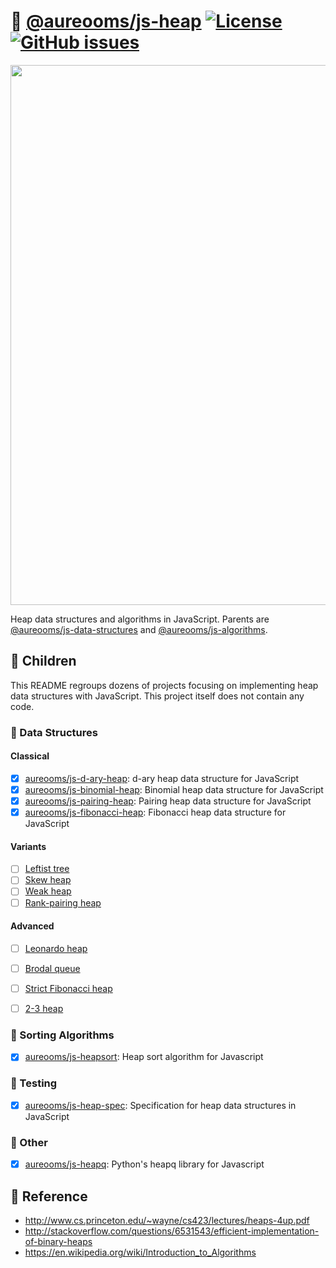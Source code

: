 :fallen_leaf: [@aureooms/js-heap](https://make-github-pseudonymous-again.github.io/js-heap)
[![License](https://img.shields.io/github/license/aureooms/js-heap.svg?style=flat)](https://raw.githubusercontent.com/aureooms/js-heap/master/LICENSE)
[![GitHub issues](https://img.shields.io/github/issues/aureooms/js-heap.svg?style=flat)](https://github.com/aureooms/js-heap/issues)
==

<img src="https://ipfs.io/ipfs/QmV3bHSMRbNYydNxpyuke659Nj89UsVcuSyZXibogw4sJ9" width="864">

Heap data structures and algorithms in JavaScript.
Parents are
[@aureooms/js-data-structures](https://github.com/aureooms/js-data-structures)
and
[@aureooms/js-algorithms](https://github.com/aureooms/js-algorithms).

## :baby: Children

This README regroups dozens of projects focusing on implementing heap data
structures with JavaScript.
This project itself does not contain any code.

### :herb: Data Structures

#### Classical

  - [x] [aureooms/js-d-ary-heap](https://github.com/aureooms/js-d-ary-heap): d-ary heap data structure for JavaScript
  - [x] [aureooms/js-binomial-heap](https://github.com/aureooms/js-binomial-heap): Binomial heap data structure for JavaScript
  - [x] [aureooms/js-pairing-heap](https://github.com/aureooms/js-pairing-heap): Pairing heap data structure for JavaScript
  - [x] [aureooms/js-fibonacci-heap](https://github.com/aureooms/js-fibonacci-heap): Fibonacci heap data structure for JavaScript

#### Variants

  - [ ] [Leftist tree](https://en.wikipedia.org/wiki/Leftist_tree)
  - [ ] [Skew heap](https://en.wikipedia.org/wiki/Skew_heap)
  - [ ] [Weak heap](https://en.wikipedia.org/wiki/Weak_heap)
  - [ ] [Rank-pairing heap](http://citeseerx.ist.psu.edu/viewdoc/download?doi=10.1.1.153.4644&rep=rep1&type=pdf)

#### Advanced

  - [ ] [Leonardo heap](https://www.keithschwarz.com/smoothsort)
  - [ ] [Brodal queue](https://en.wikipedia.org/wiki/Brodal_queue)
  - [ ] [Strict Fibonacci heap](https://en.wikipedia.org/wiki/Fibonacci_heap)
  - [ ] [2-3 heap](https://en.wikipedia.org/wiki/2-3_heap)


### :signal_strength: Sorting Algorithms

  - [x] [aureooms/js-heapsort](https://github.com/aureooms/js-heapsort): Heap sort algorithm for Javascript


### :bug: Testing

  - [x] [aureooms/js-heap-spec](https://github.com/aureooms/js-heap-spec): Specification for heap data structures in JavaScript


### :unicorn: Other

  - [x] [aureooms/js-heapq](https://github.com/aureooms/js-heapq): Python's heapq library for Javascript


## :scroll: Reference

  - http://www.cs.princeton.edu/~wayne/cs423/lectures/heaps-4up.pdf
  - http://stackoverflow.com/questions/6531543/efficient-implementation-of-binary-heaps
  - https://en.wikipedia.org/wiki/Introduction_to_Algorithms
